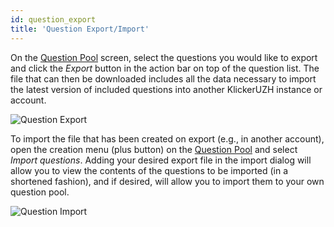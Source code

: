 ```yaml
---
id: question_export
title: 'Question Export/Import'
---
```


On the [Question Pool](basics/question_pool.md) screen, select the questions you would like to export and click the _Export_ button in the action bar on top of the question list. The file that can then be downloaded includes all the data necessary to import the latest version of included questions into another KlickerUZH instance or account.

![Question Export](/img/question_export.gif)

To import the file that has been created on export (e.g., in another account), open the creation menu (plus button) on the [Question Pool](basics/question_pool.md) and select _Import questions_. Adding your desired export file in the import dialog will allow you to view the contents of the questions to be imported (in a shortened fashion), and if desired, will allow you to import them to your own question pool.

![Question Import](/img/question_import.gif)
